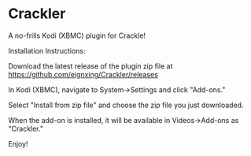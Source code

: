 Crackler
========

A no-frills Kodi (XBMC) plugin for Crackle!

Installation Instructions:

Download the latest release of the plugin zip file at https://github.com/eignxing/Crackler/releases

In Kodi (XBMC), navigate to System->Settings and click "Add-ons."

Select "Install from zip file" and choose the zip file you just downloaded.

When the add-on is installed, it will be available in Videos->Add-ons as "Crackler."

Enjoy!


